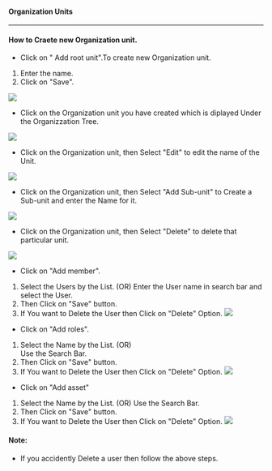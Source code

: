 #### Organization Units
---
####  How to Craete new Organization unit.
*  Click on " Add root unit".To create new Organization unit.
1. Enter the name.
1. Click on "Save".

![](/images/OrganizationUnit/Organizationunits-Addrootunit.png)

* Click on the Organization unit you have created which is diplayed Under the Organizzation Tree.

![](/images/OrganizationUnit/Organization-youhavecreated.png)

* Click on the Organization unit, then Select "Edit" to edit the name of the Unit.

![](/images/OrganizationUnit/OREdit.png)    

* Click on the Organization unit, then Select "Add Sub-unit" to Create a Sub-unit and enter the Name for it.

![](/images/OrganizationUnit/ORSubunit.png)    

* Click on the Organization unit, then Select "Delete" to delete that particular unit.

![](/images/OrganizationUnit/Delete.png)    



* Click on "Add member". 
1. Select the Users by the List.
(OR)
Enter the User name in search bar and select the User.
1. Then Click on "Save" button.
1. If You want to Delete the User then Click on "Delete" Option. 
![](/images/OrganizationUnit/OR-Addmember.png)

* Click on "Add roles".
1. Select the Name by the List.
(OR)                                                                               
Use the Search Bar.
1. Then Click on "Save" button.
1. If You want to Delete the User then Click on "Delete" Option.
![](/images/OrganizationUnit/OR-Addrole.png)
* Click on "Add asset"
1. Select the Name by the List.
(OR)
Use the Search Bar.
1. Then Click on "Save" button.
1. If You want to Delete the User then Click on "Delete" Option.
![](/images/OrganizationUnit/OR-Addasset.png)

#### Note: 
* If you accidently Delete a user then follow the above steps.
